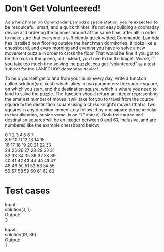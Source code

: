 # Don't Get Volunteered!

As a henchman on Commander Lambda’s space station, you’re expected to be resourceful, smart, and a quick thinker.
It’s not easy building a doomsday device and ordering the bunnies around at the same time, after all! In order to make sure that everyone is sufficiently quick-witted, Commander Lambda has installed new flooring outside the henchman dormitories.
It looks like a chessboard, and every morning and evening you have to solve a new movement puzzle in order to cross the floor.
That would be fine if you got to be the rook or the queen, but instead, you have to be the knight.
Worse, if you take too much time solving the puzzle, you get “volunteered” as a test subject for the LAMBCHOP doomsday device!

To help yourself get to and from your bunk every day, write a function called solution(src, dest) which takes in two parameters: the source square, on which you start, and the destination square, which is where you need to land to solve the puzzle.
The function should return an integer representing the smallest number of moves it will take for you to travel from the source square to the destination square using a chess knight’s moves (that is, two squares in any direction immediately followed by one square perpendicular to that direction, or vice versa, in an “L” shape).
Both the source and destination squares will be an integer between 0 and 63, inclusive, and are numbered like the example chessboard below:

0   1   2   3   4   5   6   7\
8   9   10	11	12	13	14  15\
16	17  18	19	20	21	22	23\
24	25	26	27	28	29	30	31\
32	33	34	35	36	37	38	39\
40	41	42	43	44	45	46	47\
48	49	50	51	52	53	54	55\
56	57	58	59	60	61	62	63

Test cases
==========

Input:\
solution(0, 1)\
Output:\
3

Input:\
solution(19, 36)\
Output:\
1
